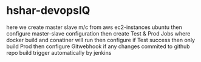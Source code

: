 # hshar-devopsIQ

here we create master slave m/c from aws ec2-instances ubuntu
then configure master-slave configuration
then create Test & Prod Jobs where docker build and conatiner will run
then configure if Test success then only build Prod
then configure Gitwebhook if any changes commited to github repo build trigger automatically by jenkins
